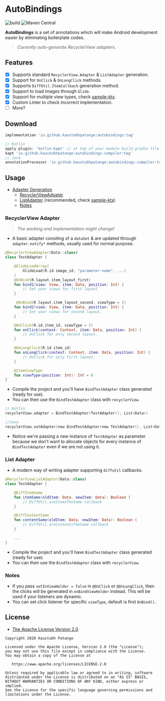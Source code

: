 # AutoBindings

![build](https://github.com/KaustubhPatange/AutoBindings/workflows/build/badge.svg)
![Maven Central](https://img.shields.io/maven-central/v/io.github.kaustubhpatange/autobindings)

**AutoBindings** is a set of annotations which will make Android development easier by eliminating boilerplate codes.

> _Currently auto-generate RecyclerView adapters._

## Features

- [x] Supports standard `RecyclerView.Adapter` & `ListAdapter` generation.
- [x] Support for `OnClick` & `OnLongClick` methods.
- [x] Supports `DiffUtil.ItemCallback` generation method.
- [x] Support to load images through `Glide`.
- [x] Support for multiple view types, check [sample-ktx](sample-ktx/).
- [x] Custom Linter to check incorrect implementation.
- [ ] More?

## Download

```groovy
implementation 'io.github.kaustubhpatange:autobindings:tag'

// Kotlin
apply plugin: 'kotlin-kapt' // at top of your module build.gradle file
kapt 'io.github.kaustubhpatange:autobindings-compiler:tag'
// Java
annotationProcessor 'io.github.kaustubhpatange:autobindings-compiler:tag'
```

## Usage

- [Adapter Generation]()
  - [RecyclerViewAdpater](#recyclerview-adapter)
  - [ListAdapter](#list-adapter) (recommended, check [sample-ktx](sample-ktx/))
  - [Notes](#notes)

### RecyclerView Adapter

> _The working and implementation might change!_

- A basic adapter consiting of a `dataSet` & are updated through `adapter.notify*` methods, usually used for normal purpose.

```kotlin
@RecyclerViewAdapter(Data::class)
class TestAdapter {

    @GlideLoadArray(
        GlideLoad(R.id.image_id, "parameter-name", ...)
    )
    @OnBind(R.layout.item_layout_first)
    fun bind1(view: View, item: Data, position: Int) {
        // Set your views for first layout.
    }

     @OnBind(R.layout.item_layout_second, viewType = 2)
    fun bind2(view: View, item: Data, position: Int) {
        // Set your views for second layout.
    }

    @OnClick(R.id.item_id, viewType = 2)
    fun onClick(context: Context, item: Data, position: Int) {
        // OnClick for only second layout.
    }

    @OnLongClick(R.id.item_id)
    fun onLongClick(context: Context, item: Data, position: Int) {
        // OnClick for only first layout.
    }

    @ItemViewType
    fun viewType(position: Int): Int = 0
}
```

- Compile the project and you'll have `BindTestAdapter` class generated (ready for use).
- You can then use the `BindTestAdapter` class with `recyclerView`.

```kotlin
// Kotlin
recyclerView.adapter = BindTestAdapter(TestAdapter(), List<Data>)

//Java
recyclerView.setAdapter(new BindTestAdapter(new TestAdapter(), List<Data>));
```

- Notice we're passing a new instance of `TestAdapter` as parameter because we don't want to allocate objects for every instance of `BindTestAdapter` even if we are not using it.

### List Adapter

- A modern way of writing adapter supporting `diffutil` callbacks.

```kotlin
@RecyclerViewListAdapter(Data::class)
class TestAdapter {

    @DiffItemSame
    fun itemSame(oldItem: Data, newItem: Data): Boolean {
        // DiffUtil.areItemsTheSame callback
    }

    @DiffContentSame
    fun contentSame(oldItem: Data, newItem: Data): Boolean {
        // DiffUtil.areContentsTheSame callback
    }

    ...
}
```

- Compile the project and you'll have `BindTestAdapter` class generated (ready for use).
- You can then use the `BindTestAdapter` class with `recyclerView`.

### Notes

- If you pass `setInViewHolder = false` in `@OnClick` or `@OnLongClick`, then the clicks will be generated in `onBindViewHolder` instead. This will be used if your listeners are dynamic.
- You can set click listener for specific `viewType`, default is first `OnBind()`.

## License

- [The Apache License Version 2.0](https://www.apache.org/licenses/LICENSE-2.0.txt)

```
Copyright 2020 Kaustubh Patange

Licensed under the Apache License, Version 2.0 (the "License");
you may not use this file except in compliance with the License.
You may obtain a copy of the License at

   https://www.apache.org/licenses/LICENSE-2.0

Unless required by applicable law or agreed to in writing, software
distributed under the License is distributed on an "AS IS" BASIS,
WITHOUT WARRANTIES OR CONDITIONS OF ANY KIND, either express or implied.
See the License for the specific language governing permissions and
limitations under the License.
```
